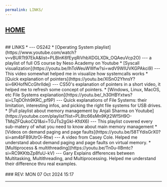 ```yaml
---
permalink: LINKS/
---
```

## [HOME](../)
<br>
## LINKS
* <https://os.vlsm.org/> --- OS242
* [Operating System playlist](https://www.youtube.com/watch?v=vBURTt97EkA&list=PLBlnK6fEyqRiVhbXDGLXDk_OQAeuVcp2O) --- a playlist of full OS course by Neso Academy on Youtube
* [Syscall visualization](https://youtu.be/lhToWeuWWfw?si=wdV9WIUVKGPAkci9) --- This video somewhat helped me in visualize how systemcalls works
* [Quick explanation of pointers](https://youtu.be/XISnO2YhnsY?si=6KHofNCcGhrIldej) --- CS50's explanation of pointers in a short video, it helped me to refresh some concept of pointers.
* [Windows, Linux, MacOS, etc File Systems explanation](https://youtu.be/_h30HBYxtws?si=LTqDOhh9KRC_pf9P) --- Quick explanations of File Systems: their limitation, interesting infos, and picking the right file systems for USB drives.
* [Full playlist about memory management by Anjali Sharma on Youtube](https://youtube.com/playlist?list=PL8tc66sMn9Kjt2Wf5H9O-TMqZFQukoCQ1&si=TGJTs2gGkl-KfdX6) --- This playlist covered every sub-matery of what you need to know about main memory management
* [Videos on demand paging and page faults](https://youtu.be/58TYdisGrX0?si=am4bF89UtrOi-Rtw) --- A video from Casey Cole. Helped me understand about demand paging and page faults on virtual memory. 
* [Multiprocess & multithreading](https://youtu.be/Tn0u-IIBmtc?si=RC9KKtbZp8fuU-kV) --- Gary Explains differences between Multitasking, Multithreading, and Multiprocessing. Helped me understand their difference thru real examples.
<br>
<br>
### REV: MON 07 Oct 2024 15:17
<br>
<hr>

